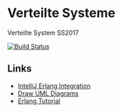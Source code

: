 # Verteilte Systeme
Verteilte System SS2017

[![Build Status](https://travis-ci.org/meandor/vs2017.svg?branch=master)](https://travis-ci.org/meandor/vs2017)

## Links
* [IntelliJ Erlang Integration](https://www.jetbrains.com/help/idea/2016.3/getting-started-with-erlang.html#d113813e53)
* [Draw UML Diagrams](http://draw.io)
* [Erlang Tutorial](http://learnyousomeerlang.com/)
